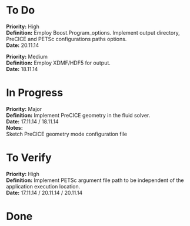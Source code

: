 # To Do
**Priority:**
High  
**Definition:**
Employ Boost.Program_options.
Implement output directory, PreCICE and PETSc configurations paths options.  
**Date:** 20.11.14

**Priority:**
Medium  
**Definition:**
Employ XDMF/HDF5 for output.  
**Date:** 18.11.14

# In Progress
**Priority:**
Major  
**Definition:**
Implement PreCICE geometry in the fluid solver.  
**Date:** 17.11.14 / 18.11.14  
**Notes:**  
Sketch PreCICE geometry mode configuration file

# To Verify
**Priority:**
High  
**Definition:**
Implement PETSc argument file path to be independent of the application
execution location.  
**Date:** 17.11.14 / 20.11.14 / 20.11.14

# Done

